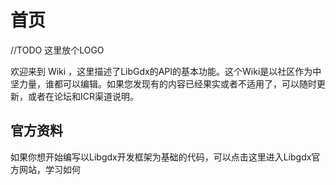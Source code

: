 # 首页

//TODO 这里放个LOGO

欢迎来到 Wiki ，这里描述了LibGdx的API的基本功能。这个Wiki是以社区作为中坚力量，谁都可以编辑。如果您发现有的内容已经果实或者不适用了，可以随时更新，或者在论坛和ICR渠道说明。

## 官方资料

如果你想开始编写以Libgdx开发框架为基础的代码，可以点击这里进入Libgdx官方网站，学习如何

